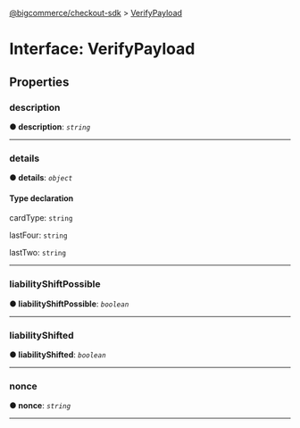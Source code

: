 [@bigcommerce/checkout-sdk](../README.md) > [VerifyPayload](../interfaces/verifypayload.md)



# Interface: VerifyPayload


## Properties
<a id="description"></a>

###  description

**●  description**:  *`string`* 






___

<a id="details"></a>

###  details

**●  details**:  *`object`* 



#### Type declaration




 cardType: `string`






 lastFour: `string`






 lastTwo: `string`







___

<a id="liabilityshiftpossible"></a>

###  liabilityShiftPossible

**●  liabilityShiftPossible**:  *`boolean`* 






___

<a id="liabilityshifted"></a>

###  liabilityShifted

**●  liabilityShifted**:  *`boolean`* 






___

<a id="nonce"></a>

###  nonce

**●  nonce**:  *`string`* 






___


